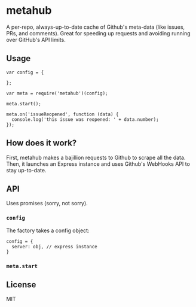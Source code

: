 # metahub

A per-repo, always-up-to-date cache of Github's meta-data (like issues, PRs, and comments).
Great for speeding up requests and avoiding running over GitHub's API limits.


## Usage

```
var config = {

};

var meta = require('metahub')(config);

meta.start();

meta.on('issueReopened', function (data) {
  console.log('this issue was reopened: ' + data.number);
});
```

## How does it work?

First, metahub makes a bajillion requests to Github to scrape all the data.
Then, it launches an Express instance and uses Github's WebHooks API to stay up-to-date.


## API
Uses promises (sorry, not sorry).

### `config`

The factory takes a config object:

```
config = {
  server: obj, // express instance
}
```

### `meta.start`

## License
MIT
